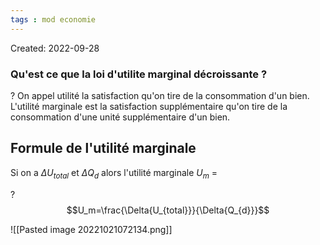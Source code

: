 ```yaml
---
tags : mod economie
---
```

Created: 2022-09-28

### Qu'est ce que la loi d'utilite marginal décroissante ? 

?
On appel utilité la satisfaction qu'on tire de la consommation d'un bien.
L'utilité marginale est la satisfaction supplémentaire qu'on tire de la consommation d'une unité supplémentaire d'un bien.
<!--SR:!2022-11-01,11,230-->

## Formule de l'utilité marginale 
Si on a $\Delta{U_{total}}$ et $\Delta{Q_d}$ alors l'utilité marginale $U_m$ =

?
$$U_m=\frac{\Delta{U_{total}}}{\Delta{Q_{d}}}$$
<!--SR:!2022-12-07,6,230-->

![[Pasted image 20221021072134.png]]